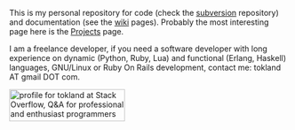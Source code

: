 This is my personal repository for code (check the [subversion](http://code.google.com/p/tokland/source/browse) repository) and documentation (see the [wiki](http://code.google.com/p/tokland/w/list) pages). Probably the most interesting page here is the [Projects](Projects.md) page.

I am a freelance developer, if you need a software developer with long experience on dynamic (Python, Ruby, Lua) and functional (Erlang, Haskell) languages, GNU/Linux or Ruby On Rails development, contact me: tokland AT gmail DOT com.

<a href='http://stackoverflow.com/users/188031/tokland'>
<img src='http://stackoverflow.com/users/flair/188031.png' alt='profile for tokland at Stack Overflow, Q&A for professional and enthusiast programmers' title='profile for tokland at Stack Overflow, Q&A for professional and enthusiast programmers' width='208' height='58'>